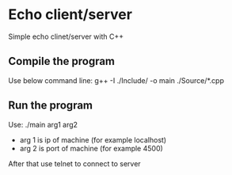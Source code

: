 # Echo client/server
Simple echo clinet/server with C++
## Compile the program
Use below command line:
    g++ -I ./Include/ -o main ./Source/*.cpp
## Run the program
Use: ./main arg1 arg2
* arg 1 is ip of machine (for example localhost)
* arg 2 is port of machine (for example 4500)

After that use telnet to connect to server
